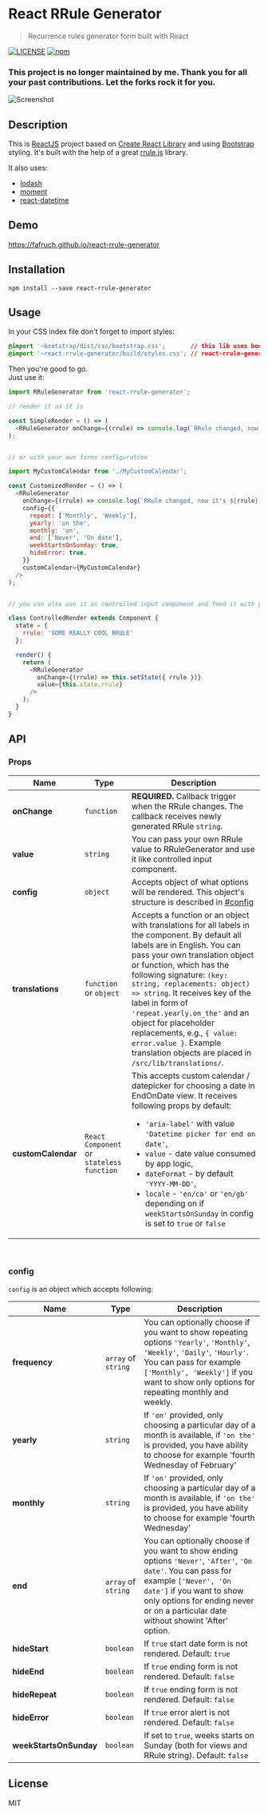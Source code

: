 # React RRule Generator
> Recurrence rules generator form built with React

[![LICENSE](https://img.shields.io/npm/l/express.svg)](LICENSE)
[![npm](https://img.shields.io/npm/dm/localeval.svg)](https://npm-stat.com/charts.html?package=react-rrule-generator)

### This project is no longer maintained by me. Thank you for all your past contributions. Let the forks rock it for you.


![Screenshot](https://i.imgur.com/FU3aGlz.png)

## Description

This is [ReactJS](http://facebook.github.io/react/index.html) project based on [Create React Library](https://github.com/UdiliaInc/create-react-library) and using [Bootstrap](https://github.com/twbs/bootstrap) styling. It's built with the help of a great [rrule.js](https://github.com/jakubroztocil/rrule) library.

It also uses:
* [lodash](https://github.com/lodash/lodash)
* [moment](https://github.com/moment/moment)
* [react-datetime](https://github.com/YouCanBookMe/react-datetime)

## Demo
https://fafruch.github.io/react-rrule-generator

## Installation

`npm install --save react-rrule-generator`

## Usage 

In your CSS index file don't forget to import styles:
```css
@import '~bootstrap/dist/css/bootstrap.css';       // this lib uses boostrap (v. 4.0.0-beta.2)
@import '~react-rrule-generator/build/styles.css'; // react-rrule-generator's custom CSS
```

Then you're good to go.   
Just use it:

```js
import RRuleGenerator from 'react-rrule-generator';

// render it as it is

const SimpleRender = () => (
  <RRuleGenerator onChange={(rrule) => console.log(`RRule changed, now it's ${rrule}`)} />
);


// or with your own forms configuration

import MyCustomCalendar from './MyCustomCalendar';

const CustomizedRender = () => (
  <RRuleGenerator
    onChange={(rrule) => console.log(`RRule changed, now it's ${rrule}`)}
    config={{
      repeat: ['Monthly', 'Weekly'],
      yearly: 'on the',
      monthly: 'on',
      end: ['Never', 'On date'],
      weekStartsOnSunday: true,
      hideError: true,
    }}
    customCalendar={MyCustomCalendar}
  />
);


// you can also use it as controlled input component and feed it with your own RRule!

class ControlledRender extends Component {
  state = {
    rrule: 'SOME REALLY COOL RRULE'
  };

  render() {
    return (
      <RRuleGenerator
        onChange={(rrule) => this.setState({ rrule })}
        value={this.state.rrule}
      />
    );
  }
}
```

## API

### Props

| Name         | Type    | Description |
| ------------ | ------- | ----------- |
| **onChange** | `function` | <b>REQUIRED.</b> Callback trigger when the RRule changes. The callback receives newly generated RRule `string`.
| **value** | `string` | You can pass your own RRule value to RRuleGenerator and use it like controlled input component.
| **config** | `object` | Accepts object of what options will be rendered. This object's structure is described in [#config](#config) |
| **translations** | `function` or `object` | Accepts a function or an object with translations for all labels in the component. By default all labels are in English. You can pass your own translation object or function, which has the following signature: `(key: string, replacements: object) => string`. It receives key of the label in form of `'repeat.yearly.on_the'` and an object for placeholder replacements, e.g., `{ value: error.value }`. Example translation objects are placed in `/src/lib/translations/`. |
| **customCalendar** | `React Component` or `stateless function` | This accepts custom calendar / datepicker for choosing a date in EndOnDate view. It receives following props by default: <ul><li>`'aria-label'` with value `'Datetime picker for end on date'`,</li><li>`value` - date value consumed by app logic, </li><li>`dateFormat` - by default `'YYYY-MM-DD'`, </li><li>`locale` - `'en/ca'` or `'en/gb'` depending on if `weekStartsOnSunday` in config is set to `true` or `false` </li>
<br />

### config
`config` is an object which accepts following:

| Name         | Type    | Description |
| ------------ | ------- | ----------- |
| **frequency** | `array` of `string` | You can optionally choose if you want to show repeating options `'Yearly'`, `'Monthly'`, `'Weekly'`, `'Daily'`, `'Hourly'`. You can pass for example `['Monthly', 'Weekly']` if you want to show only options for repeating monthly and weekly. |
| **yearly** | `string` | If `'on'` provided, only choosing a particular day of a month is available, if `'on the'` is provided, you have ability to choose for example 'fourth Wednesday of February' |
| **monthly** | `string` | If `'on'` provided, only choosing a particular day of a month is available, if `'on the'` is provided, you have ability to choose for example 'fourth Wednesday' |
| **end** | `array` of `string` | You can optionally choose if you want to show ending options `'Never'`, `'After'`, `'On date'`. You can pass for example `['Never', 'On date']` if you want to show only options for ending never or on a particular date without showint 'After' option. |
| **hideStart** | `boolean` | If `true` start date form is not rendered. Default: `true` |
| **hideEnd** | `boolean` | If `true` ending form is not rendered. Default: `false` |
| **hideRepeat** | `boolean` | If `true` ending form is not rendered. Default: `false` |
| **hideError** | `boolean` | If `true` error alert is not rendered. Default: `false` |
| **weekStartsOnSunday** | `boolean` | If set to `true`, weeks starts on Sunday (both for views and RRule string). Default: `false` |

## License 
MIT

